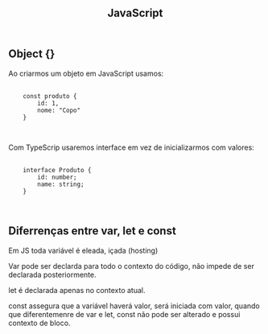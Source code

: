 <html>
    <head>
        <meta http-equiv="Content-Type" content="text/html; charset=utf-8"/>
        <title>JavaScript</title>
    </head>
    <body>
        <article id="9a2bce86-4e55-4a36-90a3-6d04f2d5bbb6" class="page sans">
            <header><h1 class="page-title">JavaScript</h1></header>
            <div class="page-body"><h2 id="0b48a70f-991f-4c19-b36a-e0db9ffc34a1" class="">Object {}</h2>
            <p id="ad40eb5a-96d6-4ffa-b832-792fa182e39a" class="">Ao criarmos um objeto em JavaScript usamos:</p>
            <pre id="eeb0b03b-374f-4228-bcb9-f90aa463486c" class="code">
            <code>
	const produto {
		id: 1,
		nome: &quot;Copo&quot;
	}
            </code>
        </pre>
        <p id="eb0b2b69-a3c7-4ac9-943a-3325087c8b9f" class="">Com TypeScrip usaremos interface em vez de inicializarmos com valores:</p>
        <pre id="dd537a1d-b06e-4c75-9deb-609a612e9aef" class="code">
            <code>
	interface Produto {
        id: number;
		name: string;
    }
            </code>
        </pre>
                <p id="1b53b417-3769-4f45-8cdc-db86f0079cce" class=""></p>
                <h2 id="3d1176fe-da4e-45bf-8e3d-918fea2d3e81" class="">Diferrenças entre var, let e const</h2>
                <p id="b1539395-8e93-4329-9c54-9e5478fabde7" class="">Em JS toda variável é eleada, içada (hosting)</p>
                <p id="7fdcc59a-1466-4185-960a-553408f1abed" class="">Var pode ser declarda para todo o contexto do código, não impede de ser declarada posteriormente.</p>
                <p id="34c40ccd-f19f-4068-b48b-738b6b1a8b70" class="">let é declarada apenas no contexto atual.</p>
                <p id="00b090b2-125a-4e66-9e66-a26cafdc3a74" class="">const assegura que a variável haverá valor, será iniciada com valor, quando que diferentemenre de var e let, const não pode ser alterado e possui contexto de bloco.</p>
            </div>
        </article>
    </body>
</html>